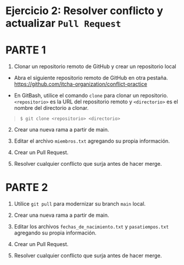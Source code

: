 # Ejercicio 2: Resolver conflicto y actualizar `Pull Request`

# PARTE 1

1. Clonar un repositorio remoto de GitHub y crear un repositorio local

- Abra el siguiente repositorio remoto de GitHub en otra pestaña.
  https://github.com/itcha-organization/conflict-practice

- En GitBash, utilice el comando `clone` para clonar un repositorio. `<repositorio>` es la URL del repositorio remoto y `<directorio>` es el nombre del directorio a clonar.

> ```
> $ git clone <repositorio> <directorio>
> ```

2. Crear una nueva rama a partir de main.

3. Editar el archivo `miembros.txt` agregando su propia información.

4. Crear un Pull Request.

5. Resolver cualquier conflicto que surja antes de hacer merge.

# PARTE 2

1. Utilice `git pull` para modernizar su branch `main` local.

2. Crear una nueva rama a partir de main.

3. Editar los archivos `fechas_de_nacimiento.txt` y `pasatiempos.txt` agregando su propia información.

4. Crear un Pull Request.

5. Resolver cualquier conflicto que surja antes de hacer merge.
